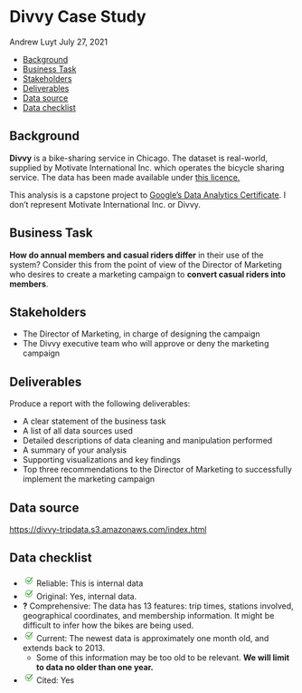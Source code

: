 Divvy Case Study
================
Andrew Luyt
July 27, 2021

-   [Background](#background)
-   [Business Task](#business-task)
-   [Stakeholders](#stakeholders)
-   [Deliverables](#deliverables)
-   [Data source](#data-source)
-   [Data checklist](#data-checklist)

## Background

**Divvy** is a bike-sharing service in Chicago. The dataset is
real-world, supplied by Motivate International Inc. which operates the
bicycle sharing service. The data has been made available under [this
licence.](https://www.divvybikes.com/data-license-agreement)

This analysis is a capstone project to [Google’s Data Analytics
Certificate](https://www.coursera.org/professional-certificates/google-data-analytics).
I don’t represent Motivate International Inc. or Divvy.

## Business Task

**How do annual members and casual riders differ** in their use of the
system? Consider this from the point of view of the Director of
Marketing who desires to create a marketing campaign to **convert casual
riders into members**.

## Stakeholders

-   The Director of Marketing, in charge of designing the campaign
-   The Divvy executive team who will approve or deny the marketing
    campaign

## Deliverables

Produce a report with the following deliverables:

-   A clear statement of the business task
-   A list of all data sources used
-   Detailed descriptions of data cleaning and manipulation performed
-   A summary of your analysis
-   Supporting visualizations and key findings
-   Top three recommendations to the Director of Marketing to
    successfully implement the marketing campaign

## Data source

<https://divvy-tripdata.s3.amazonaws.com/index.html>

## Data checklist

-   ![](img/checkmark.png) Reliable: This is internal data
-   ![](img/checkmark.png) Original: Yes, internal data.
-   **?** Comprehensive: The data has 13 features: trip times, stations
    involved, geographical coordinates, and membership information. It
    might be difficult to infer how the bikes are being used.
-   ![](img/checkmark.png) Current: The newest data is approximately one
    month old, and extends back to 2013.
    -   Some of this information may be too old to be relevant. **We
        will limit to data no older than one year.**
-   ![](img/checkmark.png) Cited: Yes
